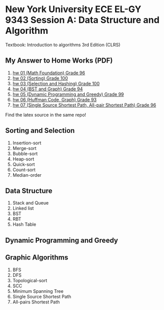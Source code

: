 # New York University ECE EL-GY 9343 Session A: Data Structure and Algorithm
Textbook: Introduction to algorithms 3rd Edition (CLRS)
## My Answer to Home Works (PDF)

1. [hw 01 (Math Foundation) Grade 96](https://github.com/matonglidewazi/ECE-9343-Exercise/blob/master/ECE%209343%20HW/HW%2001%20Tongda%20Xu.pdf)
2. [hw 02 (Sorting) Grade 100](https://github.com/matonglidewazi/ECE-9343-Exercise/blob/master/ECE%209343%20HW/HW%2002%20Tongda%20Xu.pdf ) 
3. [hw 03 (Selection and Hashing) Grade 100](https://github.com/matonglidewazi/ECE-9343-Exercise/blob/master/ECE%209343%20HW/HW%2003%20Tongda%20Xu.pdf)
4. [hw 04 (BST and Graph) Grade 94 ](https://github.com/matonglidewazi/ECE-9343-Exercise/blob/master/ECE%209343%20HW/HW%2004%20Tongda%20Xu.pdf)
5. [hw 05 (Dynamic Programming and Greedy) Grade 99](https://github.com/matonglidewazi/ECE-9343-Exercise/blob/master/ECE%209343%20HW/HW%2005%20Tongda%20Xu.pdf)
6. [hw 06 (Huffman Code, Graph) Grade 93](https://github.com/matonglidewazi/ECE-9343-Exercise/blob/master/ECE%209343%20HW/HW%2006%20Tongda%20Xu.pdf)
7. [hw 07 (Single Source Shortest Path, All-pair Shortest Path) Grade 96](https://github.com/matonglidewazi/ECE-9343-Exercise/blob/master/ECE%209343%20HW/HW%2007%20Tongda%20Xu.pdf)

Find the latex source in the same repo!

## Sorting and Selection

1. Insertion-sort
2. Merge-sort
3. Bubble-sort
4. Heap-sort
5. Quick-sort
6. Count-sort
7. Median-order

## Data Structure

1. Stack and Queue
2. Linked list
3. BST
4. RBT
5. Hash Table

## Dynamic Programming and Greedy

## Graphic Algorithms

1. BFS
2. DFS
3. Topological-sort
4. SCC
5. Minimum Spanning Tree
6. Single Source Shortest Path
7. All-pairs Shortest Path
